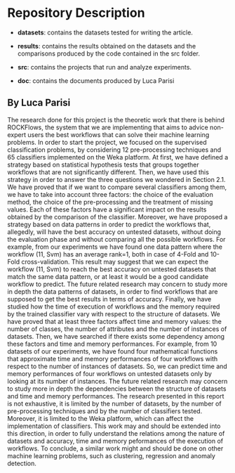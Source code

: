 # Repository Description

- **datasets**: contains the datasets tested for writing the article.

- **results**: contains the results obtained on the datasets and the comparisons produced by the code contained in the src folder.

- **src**: contains the projects that run and analyze experiments.
- **doc**: contains the documents produced by Luca Parisi


## By Luca Parisi
The research done for this project is the theoretic work that there is behind ROCKFlows, the system that we are implementing that aims to advice non-expert users the best workflows that can solve their machine learning problems. In order to start the project, we focused on the supervised classification problems, by considering 12 pre-processing techniques and 65 classifiers implemented on the Weka platform. At first, we have defined a strategy based on statistical hypothesis tests that groups together workflows that are not significantly different. Then, we have used this strategy in order to answer the three questions we wondered in Section 2.1. We have proved that if we want to compare several classifiers among them, we have to take into account three factors: the choice of the evaluation method, the choice of the pre-processing and the treatment of missing values. Each of these factors have a significant impact on the results obtained by the comparison of the classifier. Moreover, we have proposed a strategy based on data patterns in order to predict the workflows that, allegedly, will have the best accuracy on untested datasets, without doing the evaluation phase and without comparing all the possible workflows. For example, from our experiments we have found one data pattern where the workflow (11, Svm) has an average rank=1, both in case of 4-Fold and 10-Fold cross-validation. This result may suggest that we can expect the workflow (11, Svm) to reach the best accuracy on untested datasets that match the same data pattern, or at least it would be a good candidate workflow to predict. The future related research may concern to study more in depth the data patterns of datasets, in order to find workflows that are supposed to get the best results in terms of accuracy. Finally, we have studied how the time of execution of workflows and the memory required by the trained classifier vary with respect to the structure of datasets. We have proved that at least three factors affect time and memory values: the number of classes, the number of attributes and the number of instances of datasets. Then, we have searched if there exists some dependency among these factors and time and memory performances. For example, from 10 datasets of our experiments, we have found four mathematical functions that approximate time and memory performances of four workflows with respect to the number of instances of datasets. So, we can predict time and memory performances of four workflows on untested datasets only by looking at its number of instances. The future related research may concern to study more in depth the dependencies between the structure of datasets and time and memory performances.
The research presented in this report is not exhaustive, it is limited by the number of datasets, by the number of pre-processing techniques and by the number of classifiers tested. Moreover, it is limited to the Weka platform, which can affect the implementation of classifiers. This work may and should be extended into this direction, in order to fully understand the relations among the nature of datasets and accuracy, time and memory peformances of the execution of workflows. To conclude, a similar work might and should be done on other machine learning problems, such as clustering, regression and anomaly detection.

